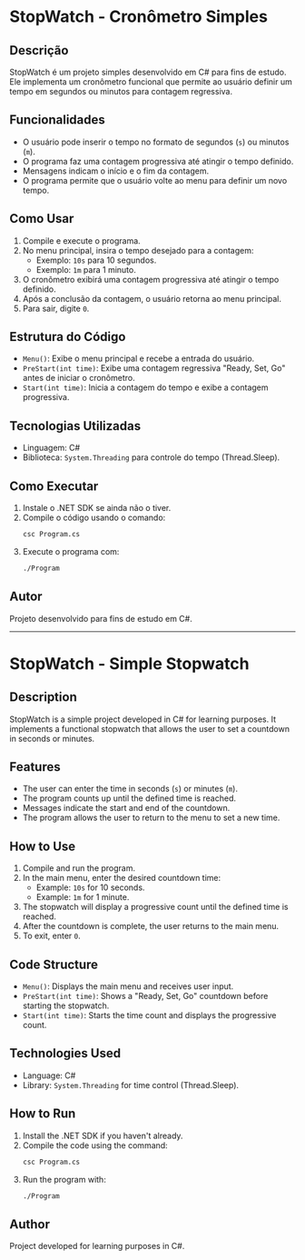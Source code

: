 # StopWatch - Cronômetro Simples

## Descrição
StopWatch é um projeto simples desenvolvido em C# para fins de estudo. Ele implementa um cronômetro funcional que permite ao usuário definir um tempo em segundos ou minutos para contagem regressiva.

## Funcionalidades
- O usuário pode inserir o tempo no formato de segundos (`s`) ou minutos (`m`).
- O programa faz uma contagem progressiva até atingir o tempo definido.
- Mensagens indicam o início e o fim da contagem.
- O programa permite que o usuário volte ao menu para definir um novo tempo.

## Como Usar
1. Compile e execute o programa.
2. No menu principal, insira o tempo desejado para a contagem:
   - Exemplo: `10s` para 10 segundos.
   - Exemplo: `1m` para 1 minuto.
3. O cronômetro exibirá uma contagem progressiva até atingir o tempo definido.
4. Após a conclusão da contagem, o usuário retorna ao menu principal.
5. Para sair, digite `0`.

## Estrutura do Código
- `Menu()`: Exibe o menu principal e recebe a entrada do usuário.
- `PreStart(int time)`: Exibe uma contagem regressiva "Ready, Set, Go" antes de iniciar o cronômetro.
- `Start(int time)`: Inicia a contagem do tempo e exibe a contagem progressiva.

## Tecnologias Utilizadas
- Linguagem: C#
- Biblioteca: `System.Threading` para controle do tempo (Thread.Sleep).

## Como Executar
1. Instale o .NET SDK se ainda não o tiver.
2. Compile o código usando o comando:
   ```sh
   csc Program.cs
   ```
3. Execute o programa com:
   ```sh
   ./Program
   ```

## Autor
Projeto desenvolvido para fins de estudo em C#.

--------------------------------------------------------------------------------------------------------------------------------------------------------------------------------------------------------------------------------

# StopWatch - Simple Stopwatch

## Description
StopWatch is a simple project developed in C# for learning purposes. It implements a functional stopwatch that allows the user to set a countdown in seconds or minutes.

## Features
- The user can enter the time in seconds (`s`) or minutes (`m`).
- The program counts up until the defined time is reached.
- Messages indicate the start and end of the countdown.
- The program allows the user to return to the menu to set a new time.

## How to Use
1. Compile and run the program.
2. In the main menu, enter the desired countdown time:
   - Example: `10s` for 10 seconds.
   - Example: `1m` for 1 minute.
3. The stopwatch will display a progressive count until the defined time is reached.
4. After the countdown is complete, the user returns to the main menu.
5. To exit, enter `0`.

## Code Structure
- `Menu()`: Displays the main menu and receives user input.
- `PreStart(int time)`: Shows a "Ready, Set, Go" countdown before starting the stopwatch.
- `Start(int time)`: Starts the time count and displays the progressive count.

## Technologies Used
- Language: C#
- Library: `System.Threading` for time control (Thread.Sleep).

## How to Run
1. Install the .NET SDK if you haven't already.
2. Compile the code using the command:
   ```sh
   csc Program.cs
   ```
3. Run the program with:
   ```sh
   ./Program
   ```

## Author
Project developed for learning purposes in C#.

